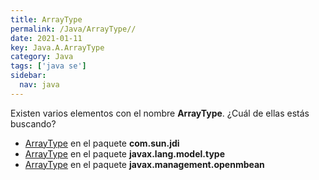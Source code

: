 ```yaml
---
title: ArrayType
permalink: /Java/ArrayType//
date: 2021-01-11
key: Java.A.ArrayType
category: Java
tags: ['java se']
sidebar: 
  nav: java
---
```


Existen varios elementos con el nombre **ArrayType**. ¿Cuál de ellas estás buscando?
<ul>
<li><a href="/Java/ArrayType-com-sun-jdi/">ArrayType</a> en el paquete <strong>com.sun.jdi</strong></li>
<li><a href="/Java/ArrayType-javax-lang-model-type/">ArrayType</a> en el paquete <strong>javax.lang.model.type</strong></li>
<li><a href="/Java/ArrayType-javax-management-openmbean/">ArrayType</a> en el paquete <strong>javax.management.openmbean</strong></li>
<ul>
